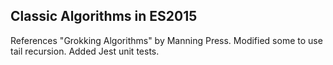 ## Classic Algorithms in ES2015

References "Grokking Algorithms" by Manning Press.  Modified some to use tail recursion.  Added Jest unit tests.